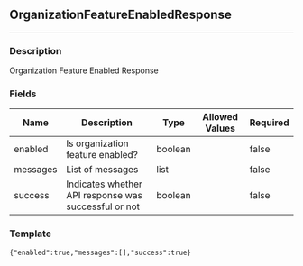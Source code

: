 ## OrganizationFeatureEnabledResponse
---
### Description
Organization Feature Enabled Response
### Fields
| Name | Description | Type | Allowed Values | Required |
| ---- | ----------- | ---- | -------------- | -------- |
| enabled | Is organization feature enabled? | boolean |  | false |
| messages | List of messages | list |  | false |
| success | Indicates whether API response was successful or not | boolean |  | false |
### Template
```
{"enabled":true,"messages":[],"success":true}
```
